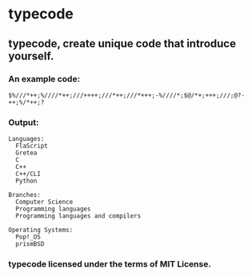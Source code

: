 # typecode
## typecode, create unique code that introduce yourself. 

### An example code:
```$%///*++;%////*++;///++++;///*++;///*+++;-%////*;$@/*+;+++;///;@?-++;%/*++;?```

### Output:
```
Languages:
  FlaScript
  Gretea
  C
  C++
  C++/CLI
  Python

Branches:
  Computer Science
  Programming languages
  Programming languages and compilers

Operating Systems:
  Pop!_OS
  prismBSD
```

### typecode licensed under the terms of MIT License.
